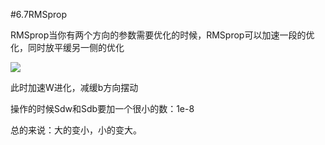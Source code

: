 #6.7RMSprop

RMSprop当你有两个方向的参数需要优化的时候，RMSprop可以加速一段的优化，同时放平缓另一侧的优化

![](https://cdn.jsdelivr.net/gh/tj-messi/picture/1727416363903.png)

此时加速W进化，减缓b方向摆动

操作的时候Sdw和Sdb要加一个很小的数：1e-8

总的来说：大的变小，小的变大。